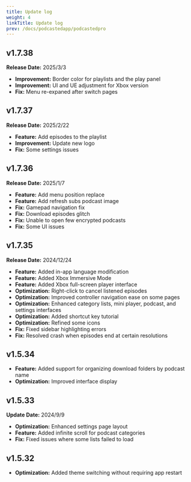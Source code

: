 ```yaml
---
title: Update log
weight: 4
linkTitle: Update log
prev: /docs/podcastedapp/podcastedpro
---
```


## v1.7.38

**Release Date:** 2025/3/3

- **Improvement:** Border color for playlists and the play panel  
- **Improvement:** UI and UE adjustment for Xbox version
- **Fix:** Menu re-expaned after switch pages

## v1.7.37

**Release Date:** 2025/2/22

- **Feature:** Add episodes to the playlist
- **Improvement:** Update new logo  
- **Fix:** Some settings issues

## v1.7.36

**Release Date:** 2025/1/7

- **Feature:** Add menu position replace
- **Feature:** Add refresh subs podcast image
- **Fix:** Gamepad navigation fix
- **Fix:** Download episodes glitch
- **Fix:** Unable to open few encrypted podcasts
- **Fix:** Some UI issues

## v1.7.35  

**Release Date:** 2024/12/24  

- **Feature:** Added in-app language modification  
- **Feature:** Added Xbox Immersive Mode  
- **Feature:** Added Xbox full-screen player interface  
- **Optimization:** Right-click to cancel listened episodes  
- **Optimization:** Improved controller navigation ease on some pages  
- **Optimization:** Enhanced category lists, mini player, podcast, and settings interfaces  
- **Optimization:** Added shortcut key tutorial  
- **Optimization:** Refined some icons  
- **Fix:** Fixed sidebar highlighting errors  
- **Fix:** Resolved crash when episodes end at certain resolutions  

## v1.5.34  

- **Feature:** Added support for organizing download folders by podcast name  
- **Optimization:** Improved interface display  

## v1.5.33  

**Update Date:** 2024/9/9  

- **Optimization:** Enhanced settings page layout  
- **Feature:** Added infinite scroll for podcast categories  
- **Fix:** Fixed issues where some lists failed to load  

## v1.5.32  

- **Optimization:** Added theme switching without requiring app restart
